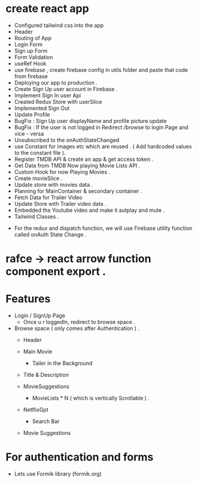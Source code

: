 # create react app 
- Configured tailwind css into the app 
- Header 
- Routing of App 
- Login Form 
- Sign up Form 
- Form Validation 
- useRef Hook 
- use firebase , create firebase config in utils folder and      paste that code from firebase 
- Deploying our app to production . 
- Create Sign Up user account in Firebase . 
- Implement Sign In user Api 
- Created Redux Store with userSlice 
- Implemented Sign Out 
- Update Profile 
- BugFix : Sign Up user displayName and profile picture update 
- BugFix : If the user is not logged in Redirect /browse to login Page and vice - versa 
- Unsubscribed to the onAuthStateChanged 
- use Constant for  images etc which are reused .  ( Add hardcoded values to the constant file ). 
- Register TMDB API & create an app & get access token . 
- Get Data from TMDB Now playing Movie Lists  API . 
- Custom Hook for now Playing Movies . 
- Create movieSlice . 
- Update store with movies data . 
- Planning for MainContainer & secondary container . 
- Fetch Data for Trailer Video 
- Update Store with Trailer video data . 
- Embedded the Youtube video and make it autplay and mute . 
- Tailwind Classes . 




* For the redux and dispatch function, we will use Firebase utility function called  onAuth State  Change . 


# rafce -> react arrow function component export . 


# Features 
- Login / SignUp Page 
  - Once u r loggedIn, redirect to browse space . 
- Browse space ( only comes after Authentication ) .  
    - Header 
    - Main Movie 
       - Tailer in the  Background 
	- Title & Description 
	- MovieSuggestions 
		- MovieLists * N ( which is vertically Scrollable ) . 

   - NetflixGpt 
        - Search Bar 
	- Movie Suggestions 


# For authentication and forms 
   - Lets use Formik library (formik.org)